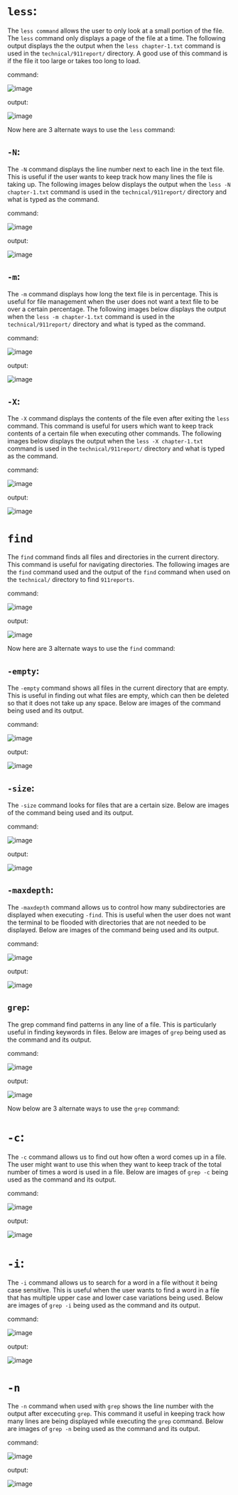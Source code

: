 # `less`:
The `less command` allows the user to only look at a small portion of the file. The `less` command only displays a page of the file at a time. The following output displays the the output when the `less chapter-1.txt` command is used in the `technical/911report/` directory. A good use of this command is if the file it too large or takes too long to load.

command:

![image](https://user-images.githubusercontent.com/114322700/198933841-794b5ed5-07e3-4955-bc7d-f183e0837c9f.png)

output:

![image](https://user-images.githubusercontent.com/114322700/198932074-277a5885-cc99-4730-a7fd-814180cd5ce0.png)

Now here are 3 alternate ways to use the `less` command:
## `-N`:
The `-N` command displays the line number next to each line in the text file. This is useful if the user wants to keep track how many lines the file is taking up. The following images below displays the output when the `less -N chapter-1.txt` command is used in the `technical/911report/` directory and what is typed as the command. 

command:

![image](https://user-images.githubusercontent.com/114322700/198934563-6ac57e89-57fd-475d-9fd4-8ad8b2040849.png)

output:

![image](https://user-images.githubusercontent.com/114322700/198934685-5bbb848d-98ba-4fd6-9401-46b295d05631.png)

## `-m`:
The `-m` command displays how long the text file is in percentage. This is useful for file management when the user does not want a text file to be over a certain percentage. The following images below displays the output when the `less -m chapter-1.txt` command is used in the `technical/911report/` directory and what is typed as the command. 

command:

![image](https://user-images.githubusercontent.com/114322700/198935432-cbc8cbf9-4bcf-4150-b5d0-115ce0f3ef65.png)

output:

![image](https://user-images.githubusercontent.com/114322700/198935302-9d58c49c-0cd4-4a46-b4be-4688a62ddc77.png)

## `-X`:
The `-X` command displays the contents of the file even after exiting the `less` command. This command is useful for users which want to keep track contents of a certain file when executing other commands. The following images below displays the output when the `less -X chapter-1.txt` command is used in the `technical/911report/` directory and what is typed as the command. 

command:

![image](https://user-images.githubusercontent.com/114322700/198936018-6c7c0064-7340-42c2-9577-7cad9614d96f.png)

output:

![image](https://user-images.githubusercontent.com/114322700/198936154-9c6f439a-f315-48ab-a058-5857c2ca7a2c.png)

# `find`
The `find` command finds all files and directories in the current directory. This command is useful for navigating directories. The following images are the `find` command used and the output of the `find` command when used on the `technical/` directory to find `911reports`.

command:

![image](https://user-images.githubusercontent.com/114322700/198937511-cb96adf2-ba37-456a-bb09-f602bbb84daf.png)

output:

![image](https://user-images.githubusercontent.com/114322700/198937624-8dd26036-2b67-4cb7-94ec-74d6f4595edb.png)

Now here are 3 alternate ways to use the `find` command:
## `-empty`:
The `-empty` command shows all files in the current directory that are empty. This is useful in finding out what files are empty, which can then be deleted so that it does not take up any space. Below are images of the command being used and its output.

command:

![image](https://user-images.githubusercontent.com/114322700/198938147-95da44d0-5ad7-4cf8-8da1-7775f917de3e.png)

output:

![image](https://user-images.githubusercontent.com/114322700/198938411-30c19d54-cc5e-444c-a7d3-f9273e0809ec.png)

## `-size`:
The `-size` command looks for files that are a certain size. Below are images of the command being used and its output.

command:

![image](https://user-images.githubusercontent.com/114322700/198945067-f605cc23-33fe-4c6a-9d1b-8979dc8844d9.png)

output:

![image](https://user-images.githubusercontent.com/114322700/198945175-c2dc31ca-8f5b-454a-87f7-6f17e6935d31.png)

## `-maxdepth`:
The `-maxdepth` command allows us to control how many subdirectories are displayed when executing `-find`. This is useful when the user does not want the terminal to be flooded with directories that are not needed to be displayed.  Below are images of the command being used and its output.

command:

![image](https://user-images.githubusercontent.com/114322700/198939205-e507530e-241c-4b4f-8fff-388eac30453a.png)

output:

![image](https://user-images.githubusercontent.com/114322700/198939252-2e32207b-2479-4596-98a6-21353c3914aa.png)

## `grep`:
The grep command find patterns in any line of a file. This is particularly useful in finding keywords in files. Below are images of `grep` being used as the command and its output.

command:

![image](https://user-images.githubusercontent.com/114322700/198940021-b59682a3-d24e-4761-91fe-a0ffe2fb6399.png)

output:

![image](https://user-images.githubusercontent.com/114322700/198940115-c3934d27-5ee8-4ff5-9e91-743681b39755.png)

Now below are 3 alternate ways to use the `grep` command:
# `-c`:
The `-c` command allows us to find out how often a word comes up in a file. The user might want to use this when they want to keep track of the total number of times a word is used in a file. Below are images of `grep -c` being used as the command and its output.

command:

![image](https://user-images.githubusercontent.com/114322700/198940710-31ee2859-b88a-4b21-a9b6-806714215098.png)

output:

![image](https://user-images.githubusercontent.com/114322700/198940789-fee2939f-934e-4f84-be50-7fdd73c2c756.png)

# `-i`:
The `-i` command allows us to search for a word in a file without it being case sensitive. This is useful when the user wants to find a word in a file that has multiple upper case and lower case variations being used. Below are images of `grep -i` being used as the command and its output.

command:

![image](https://user-images.githubusercontent.com/114322700/198941873-b25a3b0c-2f31-433c-ab18-e61e56b29f74.png)

output:

![image](https://user-images.githubusercontent.com/114322700/198941911-f09b3ce6-c8a2-4a0d-b154-d9f29c1aa1b9.png)

# `-n`
The `-n` command when used with `grep` shows the line number with the output after excecuting `grep`. This command it useful in keeping track how many lines are being displayed while executing the `grep` command. Below are images of `grep -n` being used as the command and its output.

command:

![image](https://user-images.githubusercontent.com/114322700/198942193-682c74a1-a43e-44f0-ae4c-2e1be0aeedd3.png)

output:

![image](https://user-images.githubusercontent.com/114322700/198942239-44d1cac7-e8ad-4a76-a2c1-c6f168525ed2.png)



















